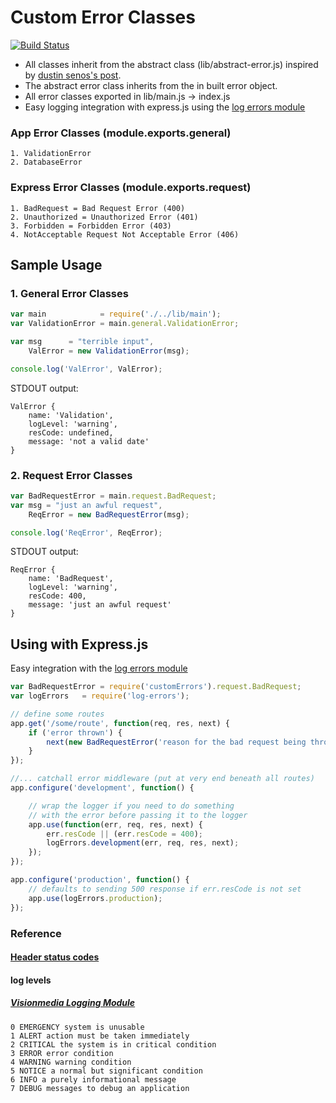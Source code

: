 # Custom Error Classes

[![Build Status](https://secure.travis-ci.org/techjacker/custom-errors.png)](http://travis-ci.org/techjacker/custom-errors)

- All classes inherit from the abstract class (lib/abstract-error.js) inspired by [dustin senos's post](http://dustinsenos.com/articles/customErrorsInNode).
- The abstract error class inherits from the in built error object.
- All error classes exported in lib/main.js -> index.js
- Easy logging integration with express.js using the [log errors module](https://github.com/techjacker/log-errors)

### App Error Classes (module.exports.general)
	1. ValidationError
	2. DatabaseError

### Express Error Classes (module.exports.request)
	1. BadRequest = Bad Request Error (400)
	2. Unauthorized = Unauthorized Error (401)
	3. Forbidden = Forbidden Error (403)
	4. NotAcceptable Request Not Acceptable Error (406)

## Sample Usage

### 1. General Error Classes
```JavaScript
var main 			= require('./../lib/main');
var ValidationError = main.general.ValidationError;

var msg 	 = "terrible input",
	ValError = new ValidationError(msg);

console.log('ValError', ValError);
```

STDOUT output:
```Shell
ValError {
	name: 'Validation',
	logLevel: 'warning',
	resCode: undefined,
	message: 'not a valid date'
}
```

### 2. Request Error Classes
```JavaScript
var BadRequestError = main.request.BadRequest;
var msg = "just an awful request",
	ReqError = new BadRequestError(msg);

console.log('ReqError', ReqError);
```

STDOUT output:
```Shell
ReqError {
	name: 'BadRequest',
	logLevel: 'warning',
	resCode: 400,
	message: 'just an awful request'
}
```

## Using with Express.js

Easy integration with the [log errors module](https://github.com/techjacker/log-errors)

```JavaScript
var BadRequestError = require('customErrors').request.BadRequest;
var logErrors   = require('log-errors');

// define some routes
app.get('/some/route', function(req, res, next) {
	if ('error thrown') {
		next(new BadRequestError('reason for the bad request being thrown'));
	}
});

//... catchall error middleware (put at very end beneath all routes)
app.configure('development', function() {

	// wrap the logger if you need to do something
	// with the error before passing it to the logger
    app.use(function(err, req, res, next) {
		err.resCode || (err.resCode = 400);
        logErrors.development(err, req, res, next);
    });
});

app.configure('production', function() {
	// defaults to sending 500 response if err.resCode is not set
    app.use(logErrors.production);
});
```

### Reference
#### [Header status codes](http://en.wikipedia.org/wiki/List_of_HTTP_status_codes)

#### log levels
##### [Visionmedia Logging Module](https://github.com/visionmedia/log.js)
	0 EMERGENCY system is unusable
	1 ALERT action must be taken immediately
	2 CRITICAL the system is in critical condition
	3 ERROR error condition
	4 WARNING warning condition
	5 NOTICE a normal but significant condition
	6 INFO a purely informational message
	7 DEBUG messages to debug an application